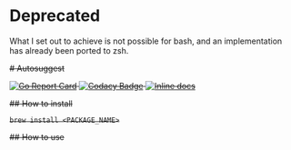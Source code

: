 # Deprecated

What I set out to achieve is not possible for bash, and an implementation has already been ported to zsh.

~~# Autosuggest~~

~~[![Go Report Card](https://goreportcard.com/badge/github.com/ThomasLee94/autosuggest)](https://goreportcard.com/report/github.com/ThomasLee94/autosuggest) [![Codacy Badge](https://api.codacy.com/project/badge/Grade/3d525b63a74145278b98931ee1e46b9e)](https://www.codacy.com/manual/ThomasLee94/autosuggest?utm_source=github.com&amp;utm_medium=referral&amp;utm_content=ThomasLee94/autosuggest&amp;utm_campaign=Badge_Grade) [![Inline docs](http://inch-ci.org/github/ThomasLee94/autosuggest.svg?branch=master)](https://godoc.org/github.com/ThomasLee94/autosuggest)~~



~~## How to install~~

~~```brew install <PACKAGE_NAME>```~~

~~## How to use~~



